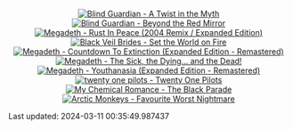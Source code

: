 <!-- lastfm -->
<p align="center"><a href="https://www.last.fm/music/Blind+Guardian/A+Twist+in+the+Myth"><img src="https://lastfm.freetls.fastly.net/i/u/64s/0ca1499a97a44031a4ecf9abaa68c9c9.jpg" title="Blind Guardian - A Twist in the Myth"></a> <a href="https://www.last.fm/music/Blind+Guardian/Beyond+the+Red+Mirror"><img src="https://lastfm.freetls.fastly.net/i/u/64s/0898c36cc3a948f7c89bacda32ce76eb.png" title="Blind Guardian - Beyond the Red Mirror"></a> <a href="https://www.last.fm/music/Megadeth/Rust+In+Peace+(2004+Remix+%2F+Expanded+Edition)"><img src="https://lastfm.freetls.fastly.net/i/u/64s/4b5edf9b6237cc7df339949a58a89421.jpg" title="Megadeth - Rust In Peace (2004 Remix / Expanded Edition)"></a> <a href="https://www.last.fm/music/Black+Veil+Brides/Set+the+World+on+Fire"><img src="https://lastfm.freetls.fastly.net/i/u/64s/db9519725c62b7fd08d338e4d7a5da70.jpg" title="Black Veil Brides - Set the World on Fire"></a> <a href="https://www.last.fm/music/Megadeth/Countdown+To+Extinction+(Expanded+Edition+-+Remastered)"><img src="https://lastfm.freetls.fastly.net/i/u/64s/2aa9ebb39b55c575f6e34c6b4ebfb185.jpg" title="Megadeth - Countdown To Extinction (Expanded Edition - Remastered)"></a> <a href="https://www.last.fm/music/Megadeth/The+Sick,+the+Dying%E2%80%A6+and+the+Dead!"><img src="https://lastfm.freetls.fastly.net/i/u/64s/5bb60a6352077d1da493b8c233b85618.png" title="Megadeth - The Sick, the Dying… and the Dead!"></a> <a href="https://www.last.fm/music/Megadeth/Youthanasia+(Expanded+Edition+-+Remastered)"><img src="https://lastfm.freetls.fastly.net/i/u/64s/bffff837fef69c280a76c8e0d15816ca.jpg" title="Megadeth - Youthanasia (Expanded Edition - Remastered)"></a> <a href="https://www.last.fm/music/twenty+one+pilots/Twenty+One+Pilots"><img src="https://lastfm.freetls.fastly.net/i/u/64s/045aaecd764e491c152b9346d6d02463.jpg" title="twenty one pilots - Twenty One Pilots"></a> <a href="https://www.last.fm/music/My+Chemical+Romance/The+Black+Parade"><img src="https://lastfm.freetls.fastly.net/i/u/64s/7675defb2787ce67cd030081eb8ff77c.png" title="My Chemical Romance - The Black Parade"></a> <a href="https://www.last.fm/music/Arctic+Monkeys/Favourite+Worst+Nightmare"><img src="https://lastfm.freetls.fastly.net/i/u/64s/4debfeb504dc47779f0ff3df43fd9529.png" title="Arctic Monkeys - Favourite Worst Nightmare"></a> </p>

<!--START_SECTION:last-updated-->
Last updated: 2024-03-11 00:35:49.987437
<!--END_SECTION:last-updated-->